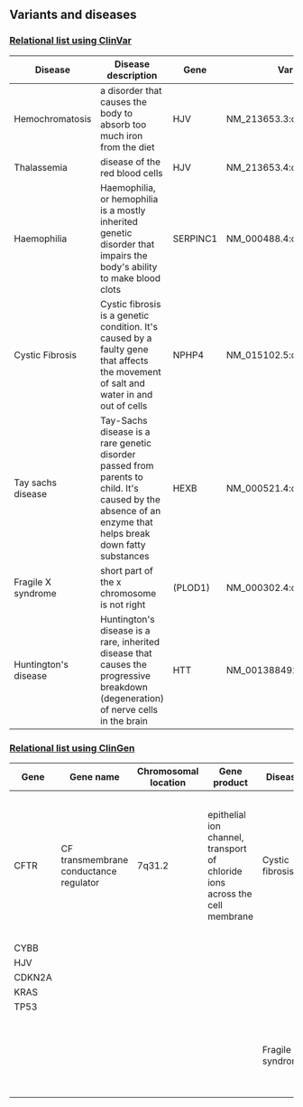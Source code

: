## Variants and diseases

### [Relational list using ClinVar](https://www.ncbi.nlm.nih.gov/clinvar/)

|Disease|Disease description|Gene|Variants|
|-------|-------------------|----|--------|
|Hemochromatosis|a disorder that causes the body to absorb too much iron from the diet|HJV|NM_213653.3:c.959G>T|
|Thalassemia|disease of the red blood cells	|HJV|NM_213653.4:c.1006G>T|
|Haemophilia|Haemophilia, or hemophilia is a mostly inherited genetic disorder that impairs the body's ability to make blood clots	|SERPINC1|NM_000488.4:c.1246G>T|
|Cystic Fibrosis|	Cystic fibrosis is a genetic condition. It's caused by a faulty gene that affects the movement of salt and water in and out of cells|	NPHP4|	NM_015102.5:c.*314T>G	|
|Tay sachs disease|	Tay-Sachs disease is a rare genetic disorder passed from parents to child. It's caused by the absence of an enzyme that helps break down fatty substances|HEXB|NM_000521.4:c.1510C>T 		|
|Fragile X syndrome|short part of the x chromosome is not right|	(PLOD1)|NM_000302.4:c.1533C>G	|
|Huntington's disease|Huntington's disease is a rare, inherited disease that causes the progressive breakdown (degeneration) of nerve cells in the brain|	HTT|NM_001388492.1:c.54GCA[40]|


### [Relational list using ClinGen](https://clinicalgenome.org/)

|Gene|Gene name|Chromosomal location|Gene product|Disease|Disease description|
|----|---------|--------------------|------------|-------|-------------------|
|CFTR|CF transmembrane conductance regulator|7q31.2|epithelial ion channel, transport of chloride ions across the cell membrane|Cystic fibrosis|a genetic disorder characterized by the production of sweat with a high salt content and mucus secretions with an abnormal viscosity|		 |
|CYBB|		    |		| 		|		|		 |
|HJV|		    |		|		|		|		 |
|CDKN2A|		|		|		|		|		 |
|KRAS|		    |		|		|		|		 |
|TP53|	    	|		|		|		|		 |
|		|		|		|		|Fragile X syndrome|a genetic disorder characterized by mild-to-moderate intellectual disability|



